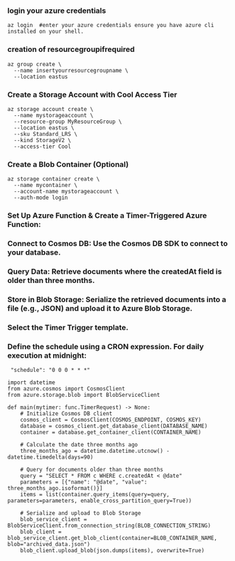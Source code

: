 ### login your azure credentials
```
az login  #enter your azure credentials ensure you have azure cli installed on your shell.
```
### creation of resourcegroupifrequired
```
az group create \
  --name insertyourresourcegroupname \
  --location eastus
```
### Create a Storage Account with Cool Access Tier
```
az storage account create \
  --name mystorageaccount \
  --resource-group MyResourceGroup \
  --location eastus \
  --sku Standard_LRS \
  --kind StorageV2 \
  --access-tier Cool
```
### Create a Blob Container (Optional)
```
az storage container create \
  --name mycontainer \
  --account-name mystorageaccount \
  --auth-mode login
```






### Set Up Azure Function & Create a Timer-Triggered Azure Function:
### Connect to Cosmos DB: Use the Cosmos DB SDK to connect to your database.​

### Query Data: Retrieve documents where the createdAt field is older than three months.​

### Store in Blob Storage: Serialize the retrieved documents into a file (e.g., JSON) and upload it to Azure Blob Storage.

### Select the Timer Trigger template.​
### Define the schedule using a CRON expression. For daily execution at midnight:
```
 "schedule": "0 0 0 * * *"
```

```
import datetime
from azure.cosmos import CosmosClient
from azure.storage.blob import BlobServiceClient

def main(mytimer: func.TimerRequest) -> None:
    # Initialize Cosmos DB client
    cosmos_client = CosmosClient(COSMOS_ENDPOINT, COSMOS_KEY)
    database = cosmos_client.get_database_client(DATABASE_NAME)
    container = database.get_container_client(CONTAINER_NAME)

    # Calculate the date three months ago
    three_months_ago = datetime.datetime.utcnow() - datetime.timedelta(days=90)

    # Query for documents older than three months
    query = "SELECT * FROM c WHERE c.createdAt < @date"
    parameters = [{"name": "@date", "value": three_months_ago.isoformat()}]
    items = list(container.query_items(query=query, parameters=parameters, enable_cross_partition_query=True))

    # Serialize and upload to Blob Storage
    blob_service_client = BlobServiceClient.from_connection_string(BLOB_CONNECTION_STRING)
    blob_client = blob_service_client.get_blob_client(container=BLOB_CONTAINER_NAME, blob="archived_data.json")
    blob_client.upload_blob(json.dumps(items), overwrite=True)
```

